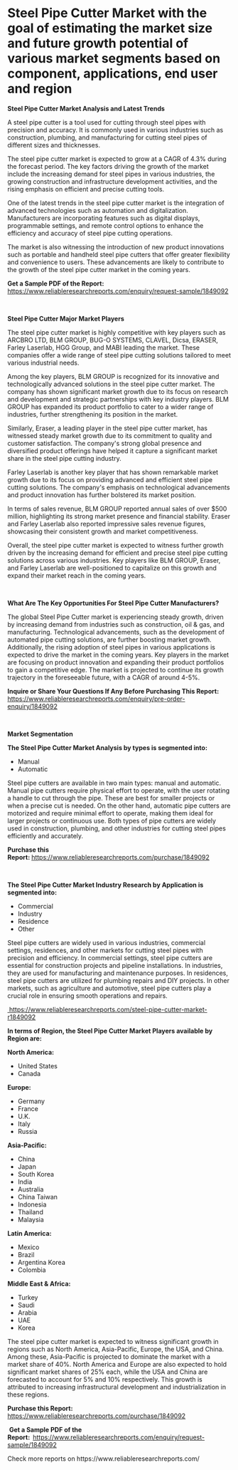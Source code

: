 <p><h1>Steel Pipe Cutter Market with the goal of estimating the market size and future growth potential of various market segments based on component, applications, end user and region</h1></p><p><strong>Steel Pipe Cutter Market Analysis and Latest Trends</strong></p>
<p><p>A steel pipe cutter is a tool used for cutting through steel pipes with precision and accuracy. It is commonly used in various industries such as construction, plumbing, and manufacturing for cutting steel pipes of different sizes and thicknesses.</p><p>The steel pipe cutter market is expected to grow at a CAGR of 4.3% during the forecast period. The key factors driving the growth of the market include the increasing demand for steel pipes in various industries, the growing construction and infrastructure development activities, and the rising emphasis on efficient and precise cutting tools.</p><p>One of the latest trends in the steel pipe cutter market is the integration of advanced technologies such as automation and digitalization. Manufacturers are incorporating features such as digital displays, programmable settings, and remote control options to enhance the efficiency and accuracy of steel pipe cutting operations.</p><p>The market is also witnessing the introduction of new product innovations such as portable and handheld steel pipe cutters that offer greater flexibility and convenience to users. These advancements are likely to contribute to the growth of the steel pipe cutter market in the coming years.</p></p>
<p><strong>Get a Sample PDF of the Report:&nbsp;</strong> <a href="https://www.reliableresearchreports.com/enquiry/request-sample/1849092">https://www.reliableresearchreports.com/enquiry/request-sample/1849092</a></p>
<p>&nbsp;</p>
<p><strong>Steel Pipe Cutter Major Market Players</strong></p>
<p><p>The steel pipe cutter market is highly competitive with key players such as ARCBRO LTD, BLM GROUP, BUG-O SYSTEMS, CLAVEL, Dicsa, ERASER, Farley Laserlab, HGG Group, and MABI leading the market. These companies offer a wide range of steel pipe cutting solutions tailored to meet various industrial needs.</p><p>Among the key players, BLM GROUP is recognized for its innovative and technologically advanced solutions in the steel pipe cutter market. The company has shown significant market growth due to its focus on research and development and strategic partnerships with key industry players. BLM GROUP has expanded its product portfolio to cater to a wider range of industries, further strengthening its position in the market.</p><p>Similarly, Eraser, a leading player in the steel pipe cutter market, has witnessed steady market growth due to its commitment to quality and customer satisfaction. The company's strong global presence and diversified product offerings have helped it capture a significant market share in the steel pipe cutting industry.</p><p>Farley Laserlab is another key player that has shown remarkable market growth due to its focus on providing advanced and efficient steel pipe cutting solutions. The company's emphasis on technological advancements and product innovation has further bolstered its market position.</p><p>In terms of sales revenue, BLM GROUP reported annual sales of over $500 million, highlighting its strong market presence and financial stability. Eraser and Farley Laserlab also reported impressive sales revenue figures, showcasing their consistent growth and market competitiveness.</p><p>Overall, the steel pipe cutter market is expected to witness further growth driven by the increasing demand for efficient and precise steel pipe cutting solutions across various industries. Key players like BLM GROUP, Eraser, and Farley Laserlab are well-positioned to capitalize on this growth and expand their market reach in the coming years.</p></p>
<p>&nbsp;</p>
<p><strong>What Are The Key Opportunities For Steel Pipe Cutter Manufacturers?</strong></p>
<p><p>The global Steel Pipe Cutter market is experiencing steady growth, driven by increasing demand from industries such as construction, oil & gas, and manufacturing. Technological advancements, such as the development of automated pipe cutting solutions, are further boosting market growth. Additionally, the rising adoption of steel pipes in various applications is expected to drive the market in the coming years. Key players in the market are focusing on product innovation and expanding their product portfolios to gain a competitive edge. The market is projected to continue its growth trajectory in the foreseeable future, with a CAGR of around 4-5%.</p></p>
<p><strong>Inquire or Share Your Questions If Any Before Purchasing This Report:</strong> <a href="https://www.reliableresearchreports.com/enquiry/pre-order-enquiry/1849092">https://www.reliableresearchreports.com/enquiry/pre-order-enquiry/1849092</a></p>
<p>&nbsp;</p>
<p><strong>Market Segmentation</strong></p>
<p><strong>The Steel Pipe Cutter Market Analysis by types is segmented into:</strong></p>
<p><ul><li>Manual</li><li>Automatic</li></ul></p>
<p><p>Steel pipe cutters are available in two main types: manual and automatic. Manual pipe cutters require physical effort to operate, with the user rotating a handle to cut through the pipe. These are best for smaller projects or when a precise cut is needed. On the other hand, automatic pipe cutters are motorized and require minimal effort to operate, making them ideal for larger projects or continuous use. Both types of pipe cutters are widely used in construction, plumbing, and other industries for cutting steel pipes efficiently and accurately.</p></p>
<p><strong>Purchase this Report:&nbsp;</strong><a href="https://www.reliableresearchreports.com/purchase/1849092">https://www.reliableresearchreports.com/purchase/1849092</a></p>
<p>&nbsp;</p>
<p><strong>The Steel Pipe Cutter Market Industry Research by Application is segmented into:</strong></p>
<p><ul><li>Commercial</li><li>Industry</li><li>Residence</li><li>Other</li></ul></p>
<p><p>Steel pipe cutters are widely used in various industries, commercial settings, residences, and other markets for cutting steel pipes with precision and efficiency. In commercial settings, steel pipe cutters are essential for construction projects and pipeline installations. In industries, they are used for manufacturing and maintenance purposes. In residences, steel pipe cutters are utilized for plumbing repairs and DIY projects. In other markets, such as agriculture and automotive, steel pipe cutters play a crucial role in ensuring smooth operations and repairs.</p></p>
<p><a href="https://www.reliableresearchreports.com/steel-pipe-cutter-market-r1849092">&nbsp;https://www.reliableresearchreports.com/steel-pipe-cutter-market-r1849092</a></p>
<p><strong>In terms of Region, the Steel Pipe Cutter Market Players available by Region are:</strong></p>
<p>
    <p> <strong> North America: </strong>
        <ul>
            <li>United States</li>
            <li>Canada</li>
        </ul>
        </p> 
    <p> <strong> Europe: </strong>
        <ul>
            <li>Germany</li>
            <li>France</li>
            <li>U.K.</li>
            <li>Italy</li>
            <li>Russia</li>
        </ul>
        </p> 
    <p> <strong> Asia-Pacific: </strong>
        <ul>
            <li>China</li>
            <li>Japan</li>
            <li>South Korea</li>
            <li>India</li>
            <li>Australia</li>
            <li>China Taiwan</li>
            <li>Indonesia</li>
            <li>Thailand</li>
            <li>Malaysia</li>
        </ul>
        </p> 
    <p> <strong> Latin America: </strong>
        <ul>
            <li>Mexico</li>
            <li>Brazil</li>
            <li>Argentina Korea</li>
            <li>Colombia</li>
        </ul>
        </p> 
    <p> <strong> Middle East & Africa: </strong>
        <ul>
            <li>Turkey</li>
            <li>Saudi</li>
            <li>Arabia</li>
            <li>UAE</li>
            <li>Korea</li>
        </ul>
    </p>
    </p>
<p><p>The steel pipe cutter market is expected to witness significant growth in regions such as North America, Asia-Pacific, Europe, the USA, and China. Among these, Asia-Pacific is projected to dominate the market with a market share of 40%. North America and Europe are also expected to hold significant market shares of 25% each, while the USA and China are forecasted to account for 5% and 10% respectively. This growth is attributed to increasing infrastructural development and industrialization in these regions.</p></p>
<p><strong>Purchase this Report: </strong><a href="https://www.reliableresearchreports.com/purchase/1849092">https://www.reliableresearchreports.com/purchase/1849092</a></p>
<p>&nbsp;<strong>Get a Sample PDF of the Report:&nbsp;&nbsp;</strong><a href="https://www.reliableresearchreports.com/enquiry/request-sample/1849092">https://www.reliableresearchreports.com/enquiry/request-sample/1849092</a></p>
<p><strong></strong></p>
<p>Check more reports on https://www.reliableresearchreports.com/</p>